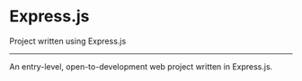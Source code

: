 # Express.js
Project written using Express.js
**************

An entry-level, open-to-development web project written in Express.js.
